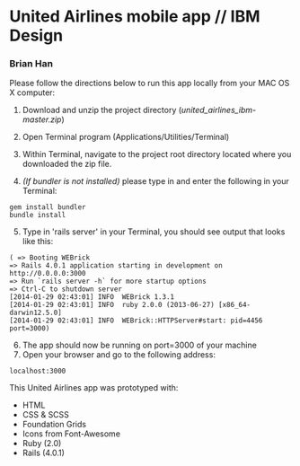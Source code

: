 # United Airlines mobile app // IBM Design
### Brian Han

Please follow the directions below to run this app locally from your MAC OS X computer: 

1.  Download and unzip the project directory (*united_airlines_ibm-master.zip*)

2.  Open Terminal program (Applications/Utilities/Terminal)

3.  Within Terminal, navigate to the project root directory located where you downloaded the zip file. 
4.  *(If bundler is not installed)* please type in and enter the following in your Terminal: 
```
gem install bundler
bundle install
```

5. Type in 'rails server' in your Terminal, you should see output that looks like this:

```
( => Booting WEBrick
=> Rails 4.0.1 application starting in development on http://0.0.0.0:3000
=> Run `rails server -h` for more startup options
=> Ctrl-C to shutdown server
[2014-01-29 02:43:01] INFO  WEBrick 1.3.1
[2014-01-29 02:43:01] INFO  ruby 2.0.0 (2013-06-27) [x86_64-darwin12.5.0]
[2014-01-29 02:43:01] INFO  WEBrick::HTTPServer#start: pid=4456 port=3000)
```

6. The app should now be running on port=3000 of your machine
7. Open your browser and go to the following address: 
```
localhost:3000
```

This United Airlines app was prototyped with: 
* HTML
* CSS & SCSS
* Foundation Grids
* Icons from Font-Awesome
* Ruby (2.0)
* Rails (4.0.1)
